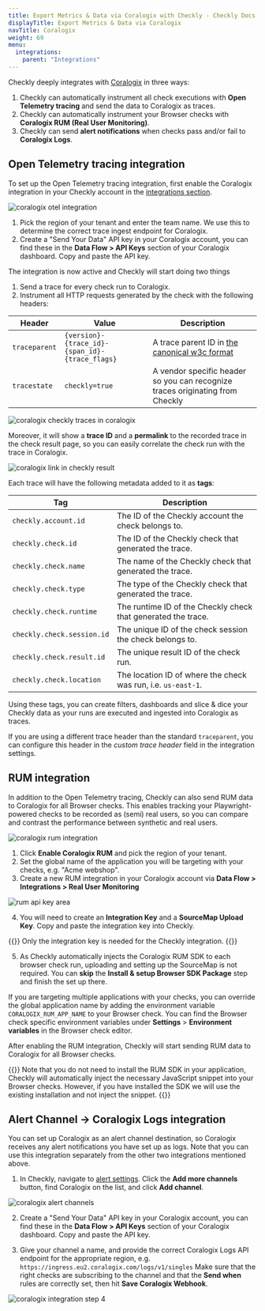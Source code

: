 ```yaml
---
title: Export Metrics & Data via Coralogix with Checkly - Checkly Docs
displayTitle: Export Metrics & Data via Coralogix
navTitle: Coralogix
weight: 69
menu:
  integrations:
    parent: "Integrations"
---
```


Checkly deeply integrates with [Coralogix](https://coralogix.com/) in three ways:

1. Checkly can automatically instrument all check executions with **Open Telemetry tracing** and send the data to Coralogix 
as traces.
2. Checkly can automatically instrument your Browser checks with **Coralogix RUM (Real User Monitoring)**.
3. Checkly can send **alert notifications** when checks pass and/or fail to **Coralogix Logs**.

## Open Telemetry tracing integration

To set up the Open Telemetry tracing integration, first enable the Coralogix integration in your Checkly account in the
[integrations section](https://app.checklyhq.com/settings/account/integrations).

![coralogix otel integration](/docs/images/integrations/coralogix/cx_otel_int1.png)

1. Pick the region of your tenant and enter the team name. We use this to determine the correct trace ingest endpoint for Coralogix.
2. Create a "Send Your Data" API key in your Coralogix account, you can find these in the **Data Flow > API Keys** section 
of your Coralogix dashboard. Copy and paste the API key.

The integration is now active and Checkly will start doing two things

1. Send a trace for every check run to Coralogix.
2. Instrument all HTTP requests generated by the check with the following headers:

| Header        | Value                                          | Description                                                                                                           |  
|---------------|------------------------------------------------|-----------------------------------------------------------------------------------------------------------------------|
| `traceparent` | `{version}-{trace_id}-{span_id}-{trace_flags}` | A trace parent ID in [the canonical w3c format](https://www.w3.org/TR/trace-context/#traceparent-header-field-values) |
| `tracestate`  | `checkly=true`                                 | A vendor specific header so you can recognize traces originating from Checkly                                         |

![coralogix checkly traces in coralogix](/docs/images/integrations/coralogix/cx_otel_int2.png)

Moreover, it will show a **trace ID** and a **permalink** to the recorded trace in the check result page, so you can easily
correlate the check run with the trace in Coralogix.

![coralogix link in checkly result](/docs/images/integrations/coralogix/cx_otel_int3.png)

Each trace will have the following metadata added to it as **tags**: 

| Tag                        | Description                                                   |
|----------------------------|---------------------------------------------------------------|
| `checkly.account.id`       | The ID of the Checkly account the check belongs to.           |
| `checkly.check.id`         | The ID of the Checkly check that generated the trace.         |
| `checkly.check.name`       | The name of the Checkly check that generated the trace.       |
| `checkly.check.type`       | The type of the Checkly check that generated the trace.       |
| `checkly.check.runtime`    | The runtime ID of the Checkly check that generated the trace. |
| `checkly.check.session.id` | The unique ID of the check session the check belongs to.      |
| `checkly.check.result.id`  | The unique result ID of the check run.                        |
| `checkly.check.location`   | The location ID of where the check was run, i.e. `us-east-1`. |

Using these tags, you can create filters, dashboards and slice & dice your Checkly data as your runs are executed and
ingested into Coralogix as traces.

If you are using a different trace header than the standard `traceparent`, you can configure this header in the *custom 
trace header* field in the integration settings.

## RUM integration

In addition to the Open Telemetry tracing, Checkly can also send RUM data to Coralogix for all Browser checks. This enables
tracking your Playwright-powered checks to be recorded as (semi) real users, so you can compare and contrast the performance
between synthetic and real users.

![coralogix rum integration](/docs/images/integrations/coralogix/cx_rum_int1.png)

1. Click **Enable Coralogix RUM** and pick the region of your tenant.
2. Set the global name of the application you will be targeting with your checks, e.g. "Acme webshop".
3. Create a new RUM integration in your Coralogix account via **Data Flow > Integrations > Real User Monitoring**

![rum api key area](/docs/images/integrations/coralogix/cx_rum_api_creation.png)

4. You will need to create an **Integration Key** and a **SourceMap Upload Key**. 
Copy and paste the integration key into Checkly.

{{<info>}}
Only the integration key is needed for the Checkly integration.
{{</info>}}

5. As Checkly automatically injects the Coralogix RUM SDK to each browser check run, uploading and setting up the SourceMap is not required. You can **skip** the **Install & setup Browser SDK Package** step and finish the set up there.

If you are targeting multiple applications with your checks, you can override the global application name by adding the
environment variable `CORALOGIX_RUM_APP_NAME` to your Browser check. You can find the Browser check specific environment
variables under **Settings** > **Environment variables** in the Browser check editor.

After enabling the RUM integration, Checkly will start sending RUM data to Coralogix for all Browser checks.

{{<info>}}
Note that you do not need to install the RUM SDK in your application, Checkly will automatically inject the necessary
JavaScript snippet into your Browser checks. However, if you have installed the SDK we will use the existing installation and not inject the snippet.
{{</info>}}

## Alert Channel → Coralogix Logs integration

You can set up Coralogix as an alert channel destination, so Coralogix receives any alert notifications you have set up as logs.
Note that you can use this integration separately from the other two integrations mentioned above.

1. In Checkly, navigate to [alert settings](https://app.checklyhq.com/alerts/settings/). Click the **Add more channels** 
button, find Coralogix on the list, and click **Add channel**.

![coralogix alert channels](/docs/images/integrations/coralogix/coralogix_alert_channels.png)

2. Create a "Send Your Data" API key in your Coralogix account, you can find these in the **Data Flow > API Keys** section
of your Coralogix dashboard. Copy and paste the API key.

2. Give your channel a name, and provide the correct Coralogix Logs API endpoint for the appropriate region, e.g. 
`https://ingress.eu2.coralogix.com/logs/v1/singles` Make sure that the right checks are subscribing to the channel and 
that the **Send when** rules are correctly set, then hit **Save Coralogix Webhook**.

![coralogix integration step 4](/docs/images/integrations/coralogix/coralogix_step4.png)

